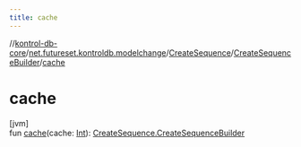 ```yaml
---
title: cache
---
```

//[kontrol-db-core](../../../../index.html)/[net.futureset.kontroldb.modelchange](../../index.html)/[CreateSequence](../index.html)/[CreateSequenceBuilder](index.html)/[cache](cache.html)



# cache



[jvm]\
fun [cache](cache.html)(cache: [Int](https://kotlinlang.org/api/latest/jvm/stdlib/kotlin/-int/index.html)): [CreateSequence.CreateSequenceBuilder](index.html)





